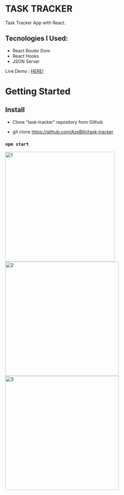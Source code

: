 # TASK TRACKER

Task Tracker App with React.

## Tecnologies I Used:

- React Router Dom
- React Hooks
- JSON Server

Live Demo : [HERE!](https://awesome-task-tracker.netlify.app/)

# Getting Started

## Install

- Clone "task-tracker" repository from Github

- git clone https://github.com/AzeBilir/task-tracker

### `npm start`

<img width="350" alt="1" src="https://user-images.githubusercontent.com/83697951/156903954-d6b89f3e-aa2e-4d7f-ab62-6c6bb0c260a0.png">

<img width="363" alt="2" src="https://user-images.githubusercontent.com/83697951/156903970-728cb3a5-c539-4b89-a1a3-575f14b25e12.png">

<img width="363" alt="3" src="https://user-images.githubusercontent.com/83697951/156904022-29295eba-b5be-4aa2-a93e-9364a945b3b8.png">
